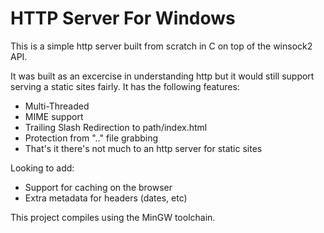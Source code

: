 # HTTP Server For Windows

This is a simple http server built from scratch in C on top of the
winsock2 API. 

It was built as an excercise in understanding http but it 
would still support serving a static sites fairly. It has the following 
features:

- Multi-Threaded
- MIME support
- Trailing Slash Redirection to path/index.html
- Protection from ".." file grabbing
- That's it there's not much to an http server for static sites

Looking to add:

- Support for caching on the browser
- Extra metadata for headers (dates, etc)

This project compiles using the MinGW toolchain.
